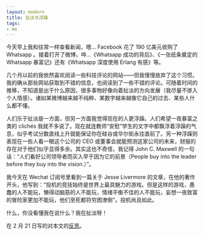 ```yaml
---
layout: modern
title: 扯淡与浮躁
tags:
- me
---
```


今天早上我和往常一样查看新闻，嗯... Facebook 花了 190 亿美元收购了 Whatsapp 。接着打开了微博，哗...《Whatsapp 成功的背后》、《一张纸条奠定的 Whatsapp 暴富记》还有《Whatsapp 深度使用 Erlang 有感》等。

几个月以前的我依然喜欢阅读一些科技评论的网站——但我慢慢放弃了这个习惯。我的确从那些网站获取到不错的信息，也阅读到了一些不错的评论。可随着时间的推移，不知道是出于什么原因，很多事物好像向着扯淡的方向发展（我尽量不掺入个人情感）。诸如某微博越来越不纯粹、某数字越来越像它自己的过去、某些人什么都不懂。

人们乐于扯淡是一方面，但另一方面我觉得现在的人更浮躁。人们希望一夜暴富之类的 clichés 我就不多说了。现在就连教师“安慰”学生的文字中都飘浮着浮躁的气息，似乎考试分数直线上升就能保证你在硅谷或华尔街永往直前了。另一种浮躁则表现在一些人看一眼这个公司的 CEO 或董事会就能预测这家公司的未来，财报的存在对于他们似乎显得多余。其实这也不奇怪，我记得 John C. Maxwell 的一句话：“人们看好公司领导者而买入早于因为它的前景（People buy into the leader before they buy into the vision.）”。

我今天在 Wechat 订阅号里看到一篇关于 Jesse Livermore 的文章，在他的著作 *<How to Trade in Stocks>* 开头，他写到：“投机的竞技始终是世界上最具魅力的游戏。但是这样的游戏，愚蠢的人不能玩，懒得动脑筋的人不能玩，情绪平衡不佳的人不能玩，妄想一夜致富的冒险家更加不能玩，他们至死都将穷困潦倒”。投机尚且如此。

什么，你没看懂我在说什么？我在扯淡呀！

在 2 月 21 日写的对本文的[反思](http://www.guoj.org/reflection.html)。